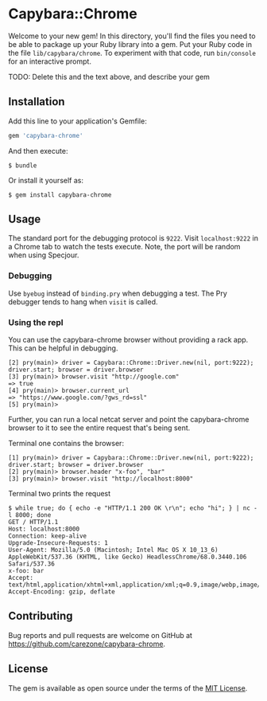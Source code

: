 # Capybara::Chrome

Welcome to your new gem! In this directory, you'll find the files you need to be able to package up your Ruby library into a gem. Put your Ruby code in the file `lib/capybara/chrome`. To experiment with that code, run `bin/console` for an interactive prompt.

TODO: Delete this and the text above, and describe your gem

## Installation

Add this line to your application's Gemfile:

```ruby
gem 'capybara-chrome'
```

And then execute:

    $ bundle

Or install it yourself as:

    $ gem install capybara-chrome

## Usage

The standard port for the debugging protocol is `9222`. Visit `localhost:9222` in a Chrome tab to watch the tests execute. Note, the port will be random when using Specjour.

### Debugging

Use `byebug` instead of `binding.pry` when debugging a test. The Pry debugger tends to hang when `visit` is called.

### Using the repl

You can use the capybara-chrome browser without providing a rack app. This can be helpful in debugging.

```
[2] pry(main)> driver = Capybara::Chrome::Driver.new(nil, port:9222); driver.start; browser = driver.browser
[3] pry(main)> browser.visit "http://google.com"
=> true
[4] pry(main)> browser.current_url
=> "https://www.google.com/?gws_rd=ssl"
[5] pry(main)>

```

Further, you can run a local netcat server and point the capybara-chrome browser to it to see the entire request that's being sent.

Terminal one contains the browser:

```
[1] pry(main)> driver = Capybara::Chrome::Driver.new(nil, port:9222); driver.start; browser = driver.browser
[2] pry(main)> browser.header "x-foo", "bar"
[3] pry(main)> browser.visit "http://localhost:8000"
```

Terminal two prints the request

```
$ while true; do { echo -e "HTTP/1.1 200 OK \r\n"; echo "hi"; } | nc -l 8000; done
GET / HTTP/1.1
Host: localhost:8000
Connection: keep-alive
Upgrade-Insecure-Requests: 1
User-Agent: Mozilla/5.0 (Macintosh; Intel Mac OS X 10_13_6) AppleWebKit/537.36 (KHTML, like Gecko) HeadlessChrome/68.0.3440.106 Safari/537.36
x-foo: bar
Accept: text/html,application/xhtml+xml,application/xml;q=0.9,image/webp,image/apng,*/*;q=0.8
Accept-Encoding: gzip, deflate
```

## Contributing

Bug reports and pull requests are welcome on GitHub at https://github.com/carezone/capybara-chrome.

## License

The gem is available as open source under the terms of the [MIT License](https://opensource.org/licenses/MIT).
